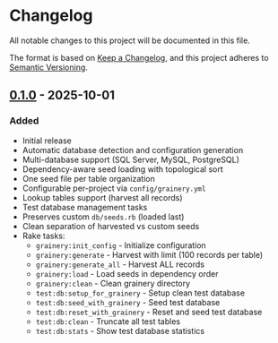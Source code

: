 # Changelog

All notable changes to this project will be documented in this file.

The format is based on [Keep a Changelog](https://keepachangelog.com/en/1.0.0/),
and this project adheres to [Semantic Versioning](https://semver.org/spec/v2.0.0.html).

## [0.1.0] - 2025-10-01

### Added
- Initial release
- Automatic database detection and configuration generation
- Multi-database support (SQL Server, MySQL, PostgreSQL)
- Dependency-aware seed loading with topological sort
- One seed file per table organization
- Configurable per-project via `config/grainery.yml`
- Lookup tables support (harvest all records)
- Test database management tasks
- Preserves custom `db/seeds.rb` (loaded last)
- Clean separation of harvested vs custom seeds
- Rake tasks:
  - `grainery:init_config` - Initialize configuration
  - `grainery:generate` - Harvest with limit (100 records per table)
  - `grainery:generate_all` - Harvest ALL records
  - `grainery:load` - Load seeds in dependency order
  - `grainery:clean` - Clean grainery directory
  - `test:db:setup_for_grainery` - Setup clean test database
  - `test:db:seed_with_grainery` - Seed test database
  - `test:db:reset_with_grainery` - Reset and seed test database
  - `test:db:clean` - Truncate all test tables
  - `test:db:stats` - Show test database statistics

[0.1.0]: https://github.com/mpantel/grainery/releases/tag/v0.1.0